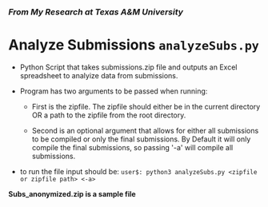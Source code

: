 ### *From My Research at Texas A&M University*
# Analyze Submissions `analyzeSubs.py`
- Python Script that takes submissions.zip file and outputs an Excel spreadsheet to analyize data from submissions. 

- Program has two arguments to be passed when running:

  - First is the zipfile. The zipfile should either be in the current directory OR a path to the zipfile from the root directory.
 
  - Second is an optional argument that allows for either all submissions to be compiled or only the final submissions. By Default it will only compile the final submissions, so passing '-a' will compile all submissions.

- to run the file input should be: `user$: python3 analyzeSubs.py <zipfile or zipfile path> <-a>`


**Subs_anonymized.zip is a sample file**

